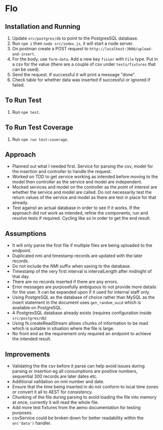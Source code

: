 # Flo

## Installation and Running
1. Update `src/postgres/db` to point to the PostgresSQL database. 
2. Run `npm i` then `node src/index.js`, it will start a node server.
3. On postman create a POST request to `http://localhost:3000/upload-and-insert`.
4. For the body, use `form-data`. Add a new key `fisier` with `File` type. Put in a csv for the value (there are a couple of csv under `tests/fixtures` that can be used).
5. Send the request. If successful it will print a message "done".
6. Check table for whether data was inserted if successful or ignored if failed. 

## To Run Test
1. Run `npm test`.

## To Run Test Coverage
1. Run `npm run test:coverage`.

## Approach
- Planned out what I needed first. Service for parsing the csv, model for the insertion and controller to handle the request. 
- Worked on TDD to get service working as intended before moving to the model then controller as the service and model are independent. 
- Mocked services and model on the controller as the point of interest are whether the service and model are called. Do not necessarily test the return values of the service and model as there are test in place for that already.
- Test against an actual database in order to see if it works. If the approach did not work as intended, refine the components, run and resolve tests if required. Cycling like so in order to get the end result. 

## Assumptions
- It will only parse the first file if multiple files are being uploaded to the endpoint.
- Duplicated nmi and timestamp records are updated with the later records.
- Do not include the NMI suffix when saving to the database.
- Timestamp of the very first interval is intervalLength after midnight of that day.
- There are no records inserted if there are any errors. 
- Error messages are purposefully ambiguous to not provide more details for the user. It can be expanded upon if it used for internal staff only. 
- Using PostgreSQL as the database of choice rather than MySQL as the insert statement in the document uses `gen_random_uuid` which is available on PostgreSQL.
- A PostgresSQL database already exists (requires configuration inside `src/postgres/db`)
- Using fs.createReadStream allows chunks of information to be read which is suitable in situation where the file is large. 
- No front end as the requirement only required an endpoint to achieve the intended result. 

## Improvements
- Validating the the csv before it parse can help avoid issues during parsing or insertion eg all consumptions are positive numbers, sequential 300 records are later dates etc.
- Additional validation on nmi number and date. 
- Ensure that the time being inserted in do not conform to local time zones or convert it all to AEST for consistency.
- Chunking of the file during parsing to avoid loading the file into memory at once, currently it will read the whole file.
- Add more test fixtures from the aemo documentation for testing purposes.
- csvService could be broken down for better readability within the `on('data')` handler.